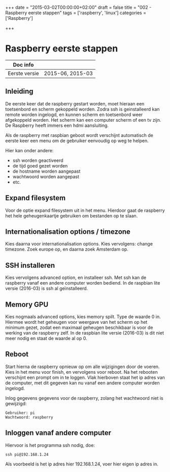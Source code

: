 +++
date = "2015-03-02T00:00:00+02:00"
draft = false
title = "002 - Raspberry eerste stappen"
tags = ['raspberry', 'linux']
categories = ['Raspberry']

+++
# Raspberry eerste stappen

Doc info       | |
| --- |--- |
 Eerste versie | 2015-06, 2015-03


## Inleiding
De eerste keer dat de raspberry gestart worden, moet hieraan een toetsenbord en scherm gekoppeld worden. Zodra ssh is
geinstalleerd kan remote worden ingelogd, en kunnen scherm en toetsenbord weer afgekoppeld worden. Het scherm kan een
computer scherm of een tv zijn. De Raspberry heeft immers een hdmi aansluiting.

Als de raspberry met raspbian geboot wordt verschijnt automatisch de eerste keer een menu om de gebruiker eenvoudig op
weg te helpen.

Hier kan onder andere:

+ ssh worden geactiveerd
+ de tijd goed gezet worden
+ de hostname worden aangepast
+ wachtwoord worden aangepast
+ etc.

## Expand filesystem
Voor de optie expand filesystem uit in het menu. Hierdoor gaat de raspberry het hele geheugenkaartje gebruiken om
bestanden op te slaan. 

## Internationalisation options / timezone
Kies daarna voor internationalisation options. Kies vervolgens: change timezone. Zoek europe op, en daarna zoek
Amsterdam op.

## SSH installeren
Kies vervolgens advanced option, en installeer ssh. Met ssh kan de raspberry vanaf een andere computer worden bediend. 
In de raspbian lite versie (2016-03) is ssh al geïnstalleerd.

## Memory GPU
Kies nogmaals advanced options, kies memory spilt. Type de waarde 0 in. Hiermee wordt het geheugen voor weergave van
het scherm op het minimum gezet, zodat een maximaal geheugen beschikbaar is voor de werking van de raspberry zelf.
In de raspbian lite versie (2016-03) is dit niet meer nodig en staat de waarde al op 0.

## Reboot
Start hierna de raspberry opnieuw op om alle wijzigingen door de voeren. Kies in het menu voor finish, en vervolgens
voor reboot. 
Na het rebooten verschijnt een prompt om in te loggen. Vlak hierboven staat het ip adres van de computer, met dit
gegeven kan nu vanaf een andere computer worden ingelogd. 

Inlog gegevens gegevens voor de raspberry, zolang het wachtwoord niet is gewijzigd:
```
Gebruiker: pi
Wachtwoord: raspberry
```

## Inloggen vanaf andere computer
Hiervoor is het programma ssh nodig, doe:
```
ssh pi@192.168.1.24
```
Als voorbeeld is het ip adres hier 192.168.1.24, voer hier eigen ip adres in.


